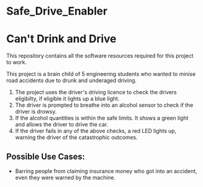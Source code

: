 # Safe_Drive_Enabler

# Can't Drink and Drive

This repository contains all the software resources required for this project to work.

This project is a brain child of 5 engineering students who wanted to minise road accidents due to drunk and underaged driving.

1) The project uses the driver's driving licence to check the drivers eligibilty, if eligible it lights up a blue light.
2) The driver is prompted to breathe into an alcohol sensor to check if the driver is drowsy.
3) If the alcohol quantities is within the safe limits. It shows a green light and allows the driver to drive the car.
4) If the driver fails in any of the above checks, a red LED lights up, warning the driver of the catastrophic outcomes.

## Possible Use Cases:

- Barring people from claiming insurance money who got into an accident, even they were warned by the machine.
